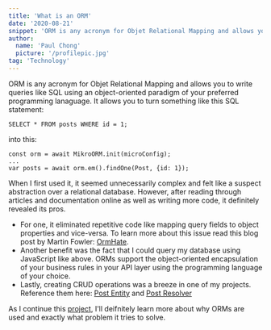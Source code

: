 ```yaml
---
title: 'What is an ORM'
date: '2020-08-21'
snippet: 'ORM is any acronym for Objet Relational Mapping and allows you to write queries like SQL using an object-oriented paradigm of your preferred programming lanaguage.'
author:
  name: 'Paul Chong'
  picture: '/profilepic.jpg'
tag: 'Technology'
---
```


ORM is any acronym for Objet Relational Mapping and allows you to write queries like SQL using an object-oriented paradigm of your preferred programming lanaguage. It allows you to turn something like this SQL statement:

`SELECT * FROM posts WHERE id = 1;`

into this:

```
const orm = await MikroORM.init(microConfig);
...
var posts = await orm.em().findOne(Post, {id: 1});
```

When I first used it, it seemed unnecessarily complex and felt like a suspect abstraction over a relational database.
However, after reading through articles and documentation online as well as writing more code, it definitely revealed its pros.

- For one, it eliminated repetitive code like mapping query fields to object properties and vice-versa. To learn more about this issue read this blog post by Martin Fowler: [OrmHate](https://martinfowler.com/bliki/OrmHate.html).
- Another benefit was the fact that I could query my database using JavaScript like above. ORMs support the object-oriented encapsulation of your business rules in your API layer using the programming language of your choice.
- Lastly, creating CRUD operations was a breeze in one of my projects. Reference them here: [Post Entity](https://github.com/phc5/reddit-clone/blob/master/server/src/entities/Post.ts) and [Post Resolver](https://github.com/phc5/reddit-clone/blob/master/server/src/resolvers/post.ts)

As I continue this [project](https://github.com/phc5/reddit-clone), I'll deifnitely learn more about why ORMs are used and exactly what problem it tries to solve.
